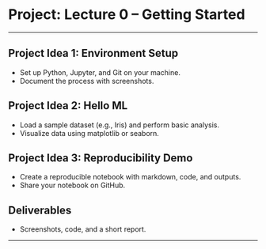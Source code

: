 # Project: Lecture 0 – Getting Started

---

## Project Idea 1: Environment Setup
- Set up Python, Jupyter, and Git on your machine.
- Document the process with screenshots.

## Project Idea 2: Hello ML
- Load a sample dataset (e.g., Iris) and perform basic analysis.
- Visualize data using matplotlib or seaborn.

## Project Idea 3: Reproducibility Demo
- Create a reproducible notebook with markdown, code, and outputs.
- Share your notebook on GitHub.

## Deliverables
- Screenshots, code, and a short report.

---
